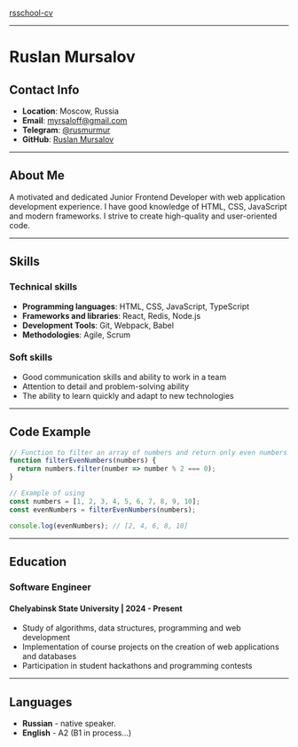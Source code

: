 [rsschool-cv](https://github-rusmurmur.github.io/rsschool-cv/cv)

---

# Ruslan Mursalov

## Contact Info
- **Location**: Moscow, Russia
- **Email**: myrsaloff@gmail.com
- **Telegram**: [@rusmurmur](https://t.me/rusmurmur)
- **GitHub**: [Ruslan Mursalov](https://github.com/rusmurmur)

---

## About Me

A motivated and dedicated Junior Frontend Developer with web application development experience. I have good knowledge of HTML, CSS, JavaScript and modern frameworks. I strive to create high-quality and user-oriented code.

---

## Skills

### **Technical skills**
- **Programming languages**: HTML, CSS, JavaScript, TypeScript
- **Frameworks and libraries**: React, Redis, Node.js
- **Development Tools**: Git, Webpack, Babel
- **Methodologies**: Agile, Scrum

### **Soft skills**
- Good communication skills and ability to work in a team
- Attention to detail and problem-solving ability
- The ability to learn quickly and adapt to new technologies

---

## Code Example
```javascript
// Function to filter an array of numbers and return only even numbers
function filterEvenNumbers(numbers) {
  return numbers.filter(number => number % 2 === 0);
}

// Example of using
const numbers = [1, 2, 3, 4, 5, 6, 7, 8, 9, 10];
const evenNumbers = filterEvenNumbers(numbers);

console.log(evenNumbers); // [2, 4, 6, 8, 10]
```

---

## Education

### **Software Engineer**
#### Chelyabinsk State University | 2024 - Present
- Study of algorithms, data structures, programming and web development
- Implementation of course projects on the creation of web applications and databases
- Participation in student hackathons and programming contests

---

## Languages

- **Russian** - native speaker.
- **English** - A2 (B1 in process…)

